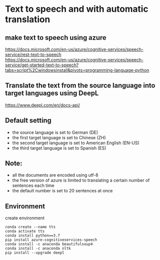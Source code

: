 # Text to speech and with automatic translation
 
## make text to speech using azure
https://docs.microsoft.com/en-us/azure/cognitive-services/speech-service/rest-text-to-speech        
https://docs.microsoft.com/en-us/azure/cognitive-services/speech-service/get-started-text-to-speech?tabs=script%2Cwindowsinstall&pivots=programming-language-python

## Translate the text from the source language into target languages using DeepL
https://www.deepl.com/en/docs-api/ 

## Default setting
- the source language is set to German (DE)
- the first target language is set to Chinese (ZH)
- the second target language is set to American English (EN-US)
- the third target language is set to Spanish (ES)

## Note:
- all the documents are encoded using utf-8
- the free version of azure is limited to translating a certain number of sentences each time
- the default number is set to 20 sentences at once

## Environment
create environment
```
conda create --name tts
conda activate tts
conda install python==3.7
pip install azure-cognitiveservices-speech
conda install -c anaconda beautifulsoup4
conda install -c anaconda nltk
pip install --upgrade deepl
```
